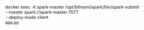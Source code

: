 docker exec -it spark-master /opt/bitnami/spark/bin/spark-submit \
--master spark://spark-master:7077 \
--deploy-mode client \
app.py